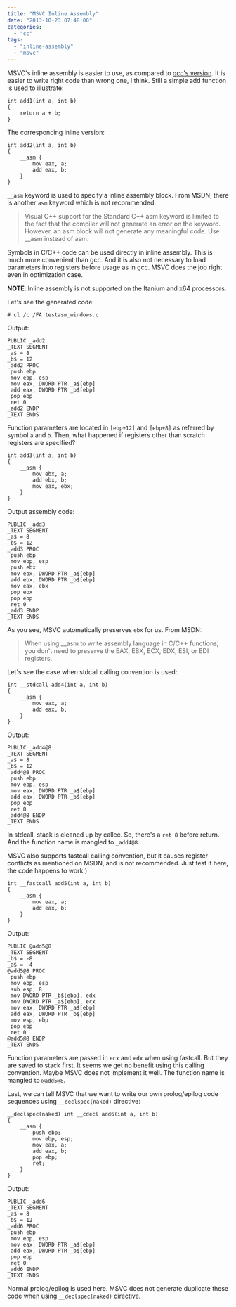 ```yaml
---
title: "MSVC Inline Assembly"
date: "2013-10-23 07:48:00"
categories: 
  - "cc"
tags: 
  - "inline-assembly"
  - "msvc"
---
```


MSVC's inline assembly is easier to use, as compared to [gcc's version](http://www.gonwan.com/2013/10/22/gcc-inline-assembly/). It is easier to write right code than wrong one, I think. Still a simple add function is used to illustrate:

```
int add1(int a, int b)
{
    return a + b;
}
```

The corresponding inline version:

```
int add2(int a, int b)
{
    __asm {
        mov eax, a;
        add eax, b;
    }
}
```

`__asm` keyword is used to specify a inline assembly block. From MSDN, there is another `asm` keyword which is not recommended:

> Visual C++ support for the Standard C++ asm keyword is limited to the fact that the compiler will not generate an error on the keyword. However, an asm block will not generate any meaningful code. Use \_\_asm instead of asm.

Symbols in C/C++ code can be used directly in inline assembly. This is much more convenient than gcc. And it is also not necessary to load parameters into registers before usage as in gcc. MSVC does the job right even in optimization case.

**NOTE**: Inline assembly is not supported on the Itanium and x64 processors.

Let's see the generated code:

```
# cl /c /FA testasm_windows.c
```

Output:

```
PUBLIC _add2
_TEXT SEGMENT
_a$ = 8
_b$ = 12
_add2 PROC
 push ebp
 mov ebp, esp
 mov eax, DWORD PTR _a$[ebp]
 add eax, DWORD PTR _b$[ebp]
 pop ebp
 ret 0
_add2 ENDP
_TEXT ENDS
```

Function parameters are located in `[ebp+12]` and `[ebp+8]` as referred by symbol `a` and `b`. Then, what happened if registers other than scratch registers are specified?

```
int add3(int a, int b)
{
    __asm {
        mov ebx, a;
        add ebx, b;
        mov eax, ebx;
    }
}
```

Output assembly code:

```
PUBLIC _add3
_TEXT SEGMENT
_a$ = 8
_b$ = 12
_add3 PROC
 push ebp
 mov ebp, esp
 push ebx
 mov ebx, DWORD PTR _a$[ebp]
 add ebx, DWORD PTR _b$[ebp]
 mov eax, ebx
 pop ebx
 pop ebp
 ret 0
_add3 ENDP
_TEXT ENDS
```

As you see, MSVC automatically preserves `ebx` for us. From MSDN:

> When using \_\_asm to write assembly language in C/C++ functions, you don't need to preserve the EAX, EBX, ECX, EDX, ESI, or EDI registers.

Let's see the case when stdcall calling convention is used:

```
int __stdcall add4(int a, int b)
{
    __asm {
        mov eax, a;
        add eax, b;
    }
}
```

Output:

```
PUBLIC _add4@8
_TEXT SEGMENT
_a$ = 8
_b$ = 12
_add4@8 PROC
 push ebp
 mov ebp, esp
 mov eax, DWORD PTR _a$[ebp]
 add eax, DWORD PTR _b$[ebp]
 pop ebp
 ret 8
_add4@8 ENDP
_TEXT ENDS
```

In stdcall, stack is cleaned up by callee. So, there's a `ret 8` before return. And the function name is mangled to `_add4@8`.

MSVC also supports fastcall calling convention, but it causes register conflicts as mentioned on MSDN, and is not recommended. Just test it here, the code happens to work:)

```
int __fastcall add5(int a, int b)
{
    __asm {
        mov eax, a;
        add eax, b;
    }
}
```

Output:

```
PUBLIC @add5@8
_TEXT SEGMENT
_b$ = -8
_a$ = -4
@add5@8 PROC
 push ebp
 mov ebp, esp
 sub esp, 8
 mov DWORD PTR _b$[ebp], edx
 mov DWORD PTR _a$[ebp], ecx
 mov eax, DWORD PTR _a$[ebp]
 add eax, DWORD PTR _b$[ebp]
 mov esp, ebp
 pop ebp
 ret 0
@add5@8 ENDP
_TEXT ENDS
```

Function parameters are passed in `ecx` and `edx` when using fastcall. But they are saved to stack first. It seems we get no benefit using this calling convention. Maybe MSVC does not implement it well. The function name is mangled to `@add5@8`.

Last, we can tell MSVC that we want to write our own prolog/epilog code sequences using `__declspec(naked)` directive:

```
__declspec(naked) int __cdecl add6(int a, int b)
{
    __asm {
        push ebp;
        mov ebp, esp;
        mov eax, a;
        add eax, b;
        pop ebp;
        ret;
    }
}
```

Output:

```
PUBLIC _add6
_TEXT SEGMENT
_a$ = 8
_b$ = 12
_add6 PROC
 push ebp
 mov ebp, esp
 mov eax, DWORD PTR _a$[ebp]
 add eax, DWORD PTR _b$[ebp]
 pop ebp
 ret 0
_add6 ENDP
_TEXT ENDS
```

Normal prolog/epilog is used here. MSVC does not generate duplicate these code when using `__declspec(naked)` directive.
